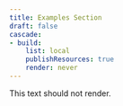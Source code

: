 ```yaml
---
title: Examples Section
draft: false
cascade:
- build:
    list: local
    publishResources: true
    render: never
---
```


This text should not render.